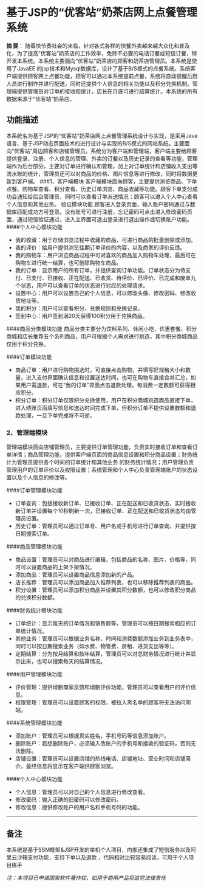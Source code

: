 # 基于JSP的“优客站”奶茶店网上点餐管理系统

**摘  要**：    随着快节奏社会的来临，针对各式各样的快餐外卖越来越大众化和普及化，为了提高“优客站”奶茶店的工作效率，免除不必要的电话订餐或短信订餐，特开发本系统。本系统主要面向“优客站”奶茶店的顾客和奶茶店管理员。本系统是使用了JavaEE 的jsp技术和Mysql数据库，设计了基于B/S模式的点餐系统。系统客户端提供顾客网上点餐功能，顾客可以通过本系统提前点餐，系统将自动提醒后厨人员进行制作并进行配送，同时还提供个人信息的相关功能以及积分兑换机制。管理端提供管理员对订单的接收和统计，店长在月底可进行结算统计。本系统的所有数据来源于“优客站”奶茶店。

## 功能描述
本系统名为基于JSP的“优客站”奶茶店网上点餐管理系统设计与实现，是采用Java语言、基于JSP动态页面技术的进行设计与实现的B/S模式的网站系统。主要面向“优客站”周边顾客和店铺管理员。系统分为客户端和管理端，客户端主要给顾客提供登录、注册、个人信息的管理、外卖的订餐以及历史记录的查看等功能，管理端作为后台部分，主要对订单进行确认和管理，加上对订单统计和店铺收入支出等流水账的统计，管理员还可以对商品的价格、图片信息等进行修改，同时将数据更新到客户端。
###1、客户端模块
客户端模块面向顾客，主要提供浏览商品、下单点餐、购物车查看、积分查看、历史订单浏览、商品收藏等功能。顾客下单支付成功会通知给后台管理员，同时可以查看订单派送情况；顾客可以进入个人中心查看个人信息和其他业务。
验证模块功能
顾客进入登录页面，输入账户密码通过与数据库匹配成功方可登录。没有账号可进行注册，忘记密码可点击进入修改密码页面，通过短信验证通过，进入主界面可退出登录进行退出操作或切换账户功能。
####个人中心模块功能

- 我的收藏：用于存储浏览过程中收藏的商品，可进行商品的批量删除或添加。
- 我的评价：给用户提供浏览往期订单评价的内容，以及商家的评价反馈。
- 我的购物车：用户浏览商品过程中可对喜欢的商品加入购物车处理，最后可在购物车进行统一结算，也可删除购物车商品。
- 我的订单：显示用户的所有订单，并提供查询订单功能。订单状态分为待支付、已支付、已接收、正在配送、已收货、待评价、已评价、已完成和废单九个状态，用户可以查看订单的状态进行对应的处理请求。
- 设置中心：用户可以设置自己的个人信息，可以修改头像、修改密码、修改收货地址等。
- 我的积分：用户可以查看积分、兑换规则和兑换记录。
- 签到中心：用户签到满20天获得100积分用于兑换商品。

####商品分类模块功能
商品分类主要分为饮料系列、休闲小吃、优惠套餐、积分商城和店长推荐五个系列商品，用户可根据个人需求进行挑选，其中积分商城商品仅用于积分兑换。

####订单模块功能

- 商品订单：用户进行购物挑选时，可直接点击购物，并填写好规格大小和数量，进入支付界面确认信息和设置送达时间，也可在购物车直接合并汇总，如果用户需退款，可在“我的订单”界面点击退款处理。每消费一定数额可获得相应积分。
- 积分订单：积分订单仅限积分兑换使用，用户在积分商城挑选商品直接下单，进入结账页面填写信息和送达时间完成下单，但积分订单不提供设置数额和退款处理，一旦下单完成将不可逆。

### 2、管理端模块
管理端模块面向店铺管理员，主要提供订单管理功能，负责实时接收订单和查看订单详情；商品管理功能，提供客户端页面的商品信息设置和积分商品设置；财务统计为管理员提供各个时间的订单统计和其他业务	的财务统计情况；用户管理负责管理用户的订单评价以及权限设置；系统管理和个人中心负责管理端账户的状态设置以及个人信息的修改等。

####订单管理模块功能

- 订单查询：包括接收新订单、已接收订单、正在配送和已收货状态，实时接收新订单并设置每个10秒刷新一次，已接收订单、正在配送和已收货状态均由管理员设置。
- 历史订单：管理员可以通过订单号、用户名或手机号进行订单查询，并提供按日期搜索订单。

####商品管理模块功能

- 商品设置：管理员可以对商品进行编辑，包括商品的名称、图片、价格等，同时可以设置商品的上架下架情况。
- 添加商品：管理员可以设置商品信息添加新的产品。
- 店长推荐：管理员可以添加商品加入推荐列表，也可以移除推荐列表的商品。
- 积分设置：管理员可以添加积分商品并设置其积分数额，也可以修改积分商品的兑换积分数额。

####财务统计模块功能

- 订单统计：显示每天的订单情况和销售额等，管理员可以按日期搜索相应的订单统计情况。
- 其他业务：管理员可以根据业务名称、时间和消费数额添加业务到业务表中，同时可以按日期搜索业务（如水费、物管费、房租、进货支出等等）。
- 定期结算：分为按月结算和按年结算，管理员可以对总财务情况进行统计并显示出来，也可以搜索每天的结算情况。

####用户管理模块功能

- 评价管理：提供增删商家反馈和增删评价功能，管理员可以查看用户的评价信息。
- 权限管理：管理员可以设置顾客的权限，被拉入黑名单的顾客将无法访问网站。

####系统管理模块功能

- 添加账户：管理员可以根据真实姓名，手机号码等信息添加账户。
- 删除账户：若想删除账户，必须输入改账户的手机号和接收的验证码，否则无法删除。
- 店铺设置：管理员可以设置店铺的热线电话、店铺地址、营业时间和店铺简介，最终信息将显示在客户端供顾客浏览。

####个人中心模块功能

- 个人信息：管理员可以对自己的个人信息进行修改查看。
- 修改密码：输入正确的旧密码可以修改密码。
- 修改信息：提供修改账户的用户名和手机号码的功能。

------

## 备注
本系统是基于SSM框架&JSP开发的单机个人项目，内部还集成了短信服务以及阿里云沙箱支付功能，支持下单以及退款
，代码相对比较容易阅读，可用于个人项目练手

_注：本项目已申请国家软件著作权，如用于商用产品将追究法律责任_